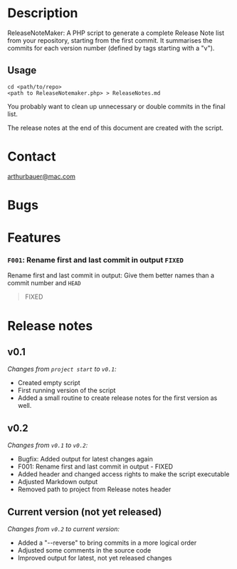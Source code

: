 Description
===============

ReleaseNoteMaker: A PHP script to generate a complete Release Note list from your repository, starting from the first commit. It summarises the commits for each version number (defined by tags starting with a "v"). 

## Usage
 
    cd <path/to/repo>
    <path to ReleaseNotemaker.php> > ReleaseNotes.md

You probably want to clean up unnecessary or double commits in the final list.

The release notes at the end of this document are created with the script.

Contact
===============
arthurbauer@mac.com

Bugs
===============

Features
===============
### `F001`: Rename first and last commit in output `FIXED`
Rename first and last commit in output: Give them better names than a commit number and `HEAD`

> FIXED

# Release notes
## v0.1
*Changes from `project start` to `v0.1`:*

* Created empty script
* First running version of the script
* Added a small routine to create release notes for the first version as well.

## v0.2
*Changes from `v0.1` to `v0.2`:*

* Bugfix: Added output for latest changes again
* F001: Rename first and last commit in output - FIXED
* Added header and changed access rights to make the script executable
* Adjusted Markdown output
* Removed path to project from Release notes header

## Current version (not yet released)
*Changes from `v0.2` to current version:*

* Added a "--reverse"  to bring commits in a more logical order
* Adjusted some comments in the source code
* Improved output for latest, not yet released changes
